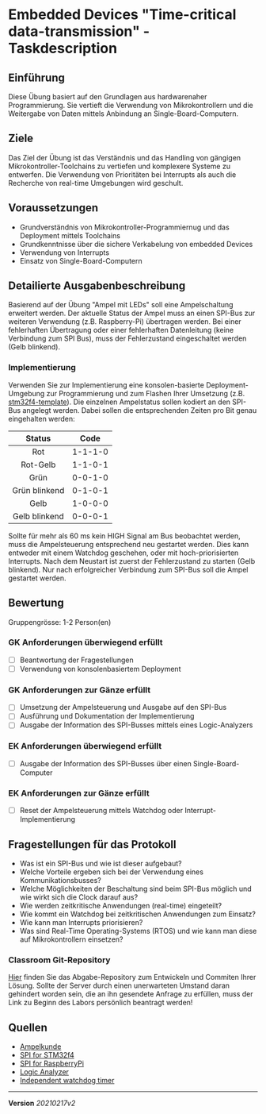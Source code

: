 # Embedded Devices "Time-critical data-transmission" - Taskdescription

## Einführung
Diese Übung basiert auf den Grundlagen aus hardwarenaher Programmierung. Sie vertieft die Verwendung von Mikrokontrollern und die Weitergabe von Daten mittels Anbindung an Single-Board-Computern. 

## Ziele
Das Ziel der Übung ist das Verständnis und das Handling von gängigen Mikrokontroller-Toolchains zu vertiefen und komplexere Systeme zu entwerfen. Die Verwendung von Prioritäten bei Interrupts als auch die Recherche von real-time Umgebungen wird geschult.

## Voraussetzungen
* Grundverständnis von Mikrokontroller-Programmiernug und das Deployment mittels Toolchains
* Grundkenntnisse über die sichere Verkabelung von embedded Devices
* Verwendung von Interrupts
* Einsatz von Single-Board-Computern

## Detailierte Ausgabenbeschreibung
Basierend auf der Übung "Ampel mit LEDs" soll eine Ampelschaltung erweitert werden. Der aktuelle Status der Ampel muss an einen SPI-Bus zur weiteren Verwendung (z.B. Raspberry-Pi) übertragen werden. Bei einer fehlerhaften Übertragung oder einer fehlerhaften Datenleitung (keine Verbindung zum SPI Bus), muss der Fehlerzustand eingeschaltet werden (Gelb blinkend).

### Implementierung
Verwenden Sie zur Implementierung eine konsolen-basierte Deployment-Umgebung zur Programmierung und zum Flashen Ihrer Umsetzung (z.B. [stm32f4-template](https://github.com/mborko/stm32f4-template)). Die einzelnen Ampelstatus sollen kodiert an den SPI-Bus angelegt werden. Dabei sollen die entsprechenden Zeiten pro Bit genau eingehalten werden:

| Status        | Code      |
| :-----------: | :-------: |
| Rot           | 1-1-1-0   |
| Rot-Gelb      | 1-1-0-1   |
| Grün          | 0-0-1-0   |
| Grün blinkend | 0-1-0-1   |
| Gelb          | 1-0-0-0   |
| Gelb blinkend | 0-0-0-1   |

Sollte für mehr als 60 ms kein HIGH Signal am Bus beobachtet werden, muss die Ampelsteuerung entsprechend neu gestartet werden. Dies kann entweder mit einem Watchdog geschehen, oder mit hoch-priorisierten Interrupts. Nach dem Neustart ist zuerst der Fehlerzustand zu starten (Gelb blinkend). Nur nach erfolgreicher Verbindung zum SPI-Bus soll die Ampel gestartet werden.

## Bewertung
Gruppengrösse: 1-2 Person(en)
### GK Anforderungen **überwiegend erfüllt**
- [ ] Beantwortung der Fragestellungen
- [ ] Verwendung von konsolenbasiertem Deployment
### GK Anforderungen **zur Gänze erfüllt**
- [ ] Umsetzung der Ampelsteuerung und Ausgabe auf den SPI-Bus
- [ ] Ausführung und Dokumentation der Implementierung
- [ ] Ausgabe der Information des SPI-Busses mittels eines Logic-Analyzers
### EK Anforderungen **überwiegend erfüllt**
- [ ] Ausgabe der Information des SPI-Busses über einen Single-Board-Computer
### EK Anforderungen **zur Gänze erfüllt**
- [ ] Reset der Ampelsteuerung mittels Watchdog oder Interrupt-Implementierung

## Fragestellungen für das Protokoll
+ Was ist ein SPI-Bus und wie ist dieser aufgebaut?
+ Welche Vorteile ergeben sich bei der Verwendung eines Kommunikationsbusses?
+ Welche Möglichkeiten der Beschaltung sind beim SPI-Bus möglich und wie wirkt sich die Clock darauf aus?
+ Wie werden zeitkritische Anwendungen (real-time) eingeteilt?
+ Wie kommt ein Watchdog bei zeitkritischen Anwendungen zum Einsatz?
+ Wie kann man Interrupts priorisieren?
+ Was sind Real-Time Operating-Systems (RTOS) und wie kann man diese auf Mikrokontrollern einsetzen?

### Classroom Git-Repository
[Hier](https://github.com/500) finden Sie das Abgabe-Repository zum Entwickeln und Commiten Ihrer Lösung. Sollte der Server durch einen unerwarteten Umstand daran gehindert worden sein, die an ihn gesendete Anfrage zu erfüllen, muss der Link zu Beginn des Labors persönlich beantragt werden!

## Quellen
* [Ampelkunde](https://www.wien.gv.at/verkehr/ampeln/ampelkunde.html)
* [SPI for STM32f4](https://stm32f4-discovery.net/2014/04/library-05-spi-for-stm32f4xx/)
* [SPI for RaspberryPi](https://www.raspberrypi.org/documentation/hardware/raspberrypi/spi/README.md)
* [Logic Analyzer](https://www.saleae.com/de/downloads/)
* [Independent watchdog timer](https://stm32f4-discovery.net/2014/07/library-20-independent-watchdog-timer-on-stm32f4xx/)

---
**Version** *20210217v2*
